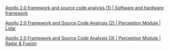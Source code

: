 
[Apollo 2.0 framework and source code analysis (1) | Software and hardware framework](https://zhuanlan.zhihu.com/p/33059132)

[Apollo 2.0 Framework and Source Code Analysis (2) | Perception Module | Lidar](https://zhuanlan.zhihu.com/p/33416142)

[Apollo 2.0 Framework and Source Code Analysis (3) | Perception Module | Radar & Fusion](https://zhuanlan.zhihu.com/p/33852112)